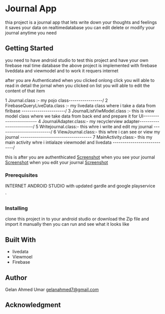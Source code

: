 


# Journal App

thia project is  a journal app that lets  write down your thoughts and feelings it saves your data on realtimedatabase  you can edit delete or modify  your journal anytime you need   

## Getting Started

 you need to have android studio  to test this  project  and have your own firebase real time database 
 the above project is implemented with firebase liveddata and viewmodel and to work it requers internet 
 
 after you are Authenticated
when you clicked onlong click you will able to read in detail the jornal
when you clicked on list you will able to edit the content of that item

1 Journal.class :- my pojo class-----------------/
2 FirebaseQueryLiveData.class :- my livedata class where i take a data from firibase ----------------------/
3 JournalListViwModel.class :- this is view model class where we take data from back end and prepare it for UI------------------------
4 JournalAdapter.class:- my recyclerview adapter------------------------/
5 Writejournal.class:-  this whre i write and edit my journal --------------------------/
6 ViewJournal.class:- this whre i can see or view my journal ------------------------------------
7 MainActivity.class:- this my main activity whre i intialaze viewmodel and livedata ----------------------------/

this is after you are authenthicated
[Screenshot](Screenshot_1530425960.png)
when you see your journal
[Screenshot](Screenshot_1530426013.png)
when you edit your journal
[Screenshot](Screenshot_1530425987.png)


### Prerequisites
INTERNET 
ANDROID STUDIO with updated gardle and google playservice 

`

### Installing
 clone this  project in to your  android studio or  download the Zip file and import it manually
 then you can run and see what it looks like 




## Built With

*  livedata 
*  Viewmoel
* Firebase 

## Author
Gelan Ahmed Umar 
gelanahmed7@gmail.com


## Acknowledgment

